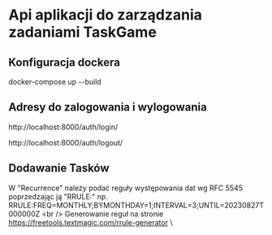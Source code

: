 # Api aplikacji do zarządzania zadaniami TaskGame

## Konfiguracja dockera

docker-compose up --build

## Adresy do zalogowania i wylogowania

http://localhost:8000/auth/login/

http://localhost:8000/auth/logout/

## Dodawanie Tasków

W "Recurrence" należy podać reguły występowania dat wg RFC 5545 poprzedzając ją "RRULE:" np.
   \
RRULE:FREQ=MONTHLY;BYMONTHDAY=1;INTERVAL=3;UNTIL=20230827T000000Z
   \<br />
Generowanie reguł na stronie
   \
https://freetools.textmagic.com/rrule-generator
   \
